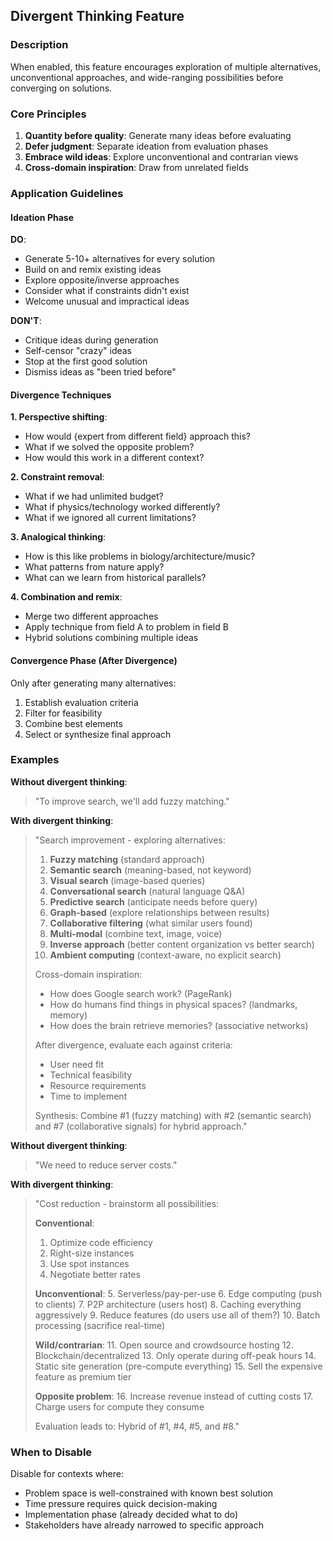 ## Divergent Thinking Feature

### Description

When enabled, this feature encourages exploration of multiple alternatives, unconventional approaches, and wide-ranging possibilities before converging on solutions.

### Core Principles

1. **Quantity before quality**: Generate many ideas before evaluating
2. **Defer judgment**: Separate ideation from evaluation phases
3. **Embrace wild ideas**: Explore unconventional and contrarian views
4. **Cross-domain inspiration**: Draw from unrelated fields

### Application Guidelines

#### Ideation Phase

**DO**:
- Generate 5-10+ alternatives for every solution
- Build on and remix existing ideas
- Explore opposite/inverse approaches
- Consider what if constraints didn't exist
- Welcome unusual and impractical ideas

**DON'T**:
- Critique ideas during generation
- Self-censor "crazy" ideas
- Stop at the first good solution
- Dismiss ideas as "been tried before"

#### Divergence Techniques

**1. Perspective shifting**:
- How would {expert from different field} approach this?
- What if we solved the opposite problem?
- How would this work in a different context?

**2. Constraint removal**:
- What if we had unlimited budget?
- What if physics/technology worked differently?
- What if we ignored all current limitations?

**3. Analogical thinking**:
- How is this like problems in biology/architecture/music?
- What patterns from nature apply?
- What can we learn from historical parallels?

**4. Combination and remix**:
- Merge two different approaches
- Apply technique from field A to problem in field B
- Hybrid solutions combining multiple ideas

#### Convergence Phase (After Divergence)

Only after generating many alternatives:
1. Establish evaluation criteria
2. Filter for feasibility
3. Combine best elements
4. Select or synthesize final approach

### Examples

**Without divergent thinking**:
> "To improve search, we'll add fuzzy matching."

**With divergent thinking**:
> "Search improvement - exploring alternatives:
> 
> 1. **Fuzzy matching** (standard approach)
> 2. **Semantic search** (meaning-based, not keyword)
> 3. **Visual search** (image-based queries)
> 4. **Conversational search** (natural language Q&A)
> 5. **Predictive search** (anticipate needs before query)
> 6. **Graph-based** (explore relationships between results)
> 7. **Collaborative filtering** (what similar users found)
> 8. **Multi-modal** (combine text, image, voice)
> 9. **Inverse approach** (better content organization vs better search)
> 10. **Ambient computing** (context-aware, no explicit search)
> 
> Cross-domain inspiration:
> - How does Google search work? (PageRank)
> - How do humans find things in physical spaces? (landmarks, memory)
> - How does the brain retrieve memories? (associative networks)
> 
> After divergence, evaluate each against criteria:
> - User need fit
> - Technical feasibility
> - Resource requirements
> - Time to implement
> 
> Synthesis: Combine #1 (fuzzy matching) with #2 (semantic search) and #7 (collaborative signals) for hybrid approach."

**Without divergent thinking**:
> "We need to reduce server costs."

**With divergent thinking**:
> "Cost reduction - brainstorm all possibilities:
> 
> **Conventional**:
> 1. Optimize code efficiency
> 2. Right-size instances
> 3. Use spot instances
> 4. Negotiate better rates
> 
> **Unconventional**:
> 5. Serverless/pay-per-use
> 6. Edge computing (push to clients)
> 7. P2P architecture (users host)
> 8. Caching everything aggressively
> 9. Reduce features (do users use all of them?)
> 10. Batch processing (sacrifice real-time)
> 
> **Wild/contrarian**:
> 11. Open source and crowdsource hosting
> 12. Blockchain/decentralized
> 13. Only operate during off-peak hours
> 14. Static site generation (pre-compute everything)
> 15. Sell the expensive feature as premium tier
> 
> **Opposite problem**:
> 16. Increase revenue instead of cutting costs
> 17. Charge users for compute they consume
> 
> Evaluation leads to: Hybrid of #1, #4, #5, and #8."

### When to Disable

Disable for contexts where:
- Problem space is well-constrained with known best solution
- Time pressure requires quick decision-making
- Implementation phase (already decided what to do)
- Stakeholders have already narrowed to specific approach
